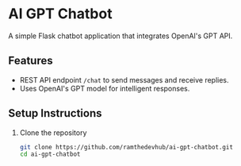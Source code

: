 # AI GPT Chatbot

A simple Flask chatbot application that integrates OpenAI's GPT API.

## Features
- REST API endpoint `/chat` to send messages and receive replies.
- Uses OpenAI's GPT model for intelligent responses.

## Setup Instructions

1. Clone the repository  
   ```bash
   git clone https://github.com/ramthedevhub/ai-gpt-chatbot.git
   cd ai-gpt-chatbot

